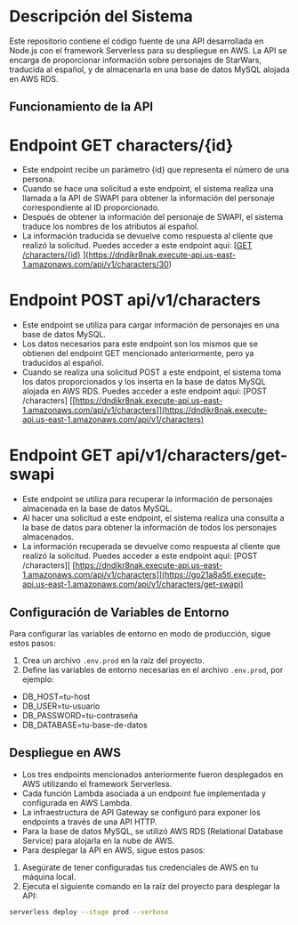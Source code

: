 # Descripción del Sistema

Este repositorio contiene el código fuente de una API desarrollada en Node.js con el framework Serverless para su despliegue en AWS. La API se encarga de proporcionar información sobre personajes de StarWars, traducida al español, y de almacenarla en una base de datos MySQL alojada en AWS RDS.

## Funcionamiento de la API
# Endpoint GET characters/{id}
* Este endpoint recibe un parámetro {id} que representa el número de una persona.
* Cuando se hace una solicitud a este endpoint, el sistema realiza una llamada a la API de SWAPI para obtener la información del personaje correspondiente al ID proporcionado.
* Después de obtener la información del personaje de SWAPI, el sistema traduce los nombres de los atributos al español.
* La información traducida se devuelve como respuesta al cliente que realizó la solicitud.
 Puedes acceder a este endpoint aquí: [[GET /characters/{id}](https://dndikr8nak.execute-api.us-east-1.amazonaws.com/api/v1/characters/30) ](https://dndikr8nak.execute-api.us-east-1.amazonaws.com/api/v1/characters/30)
# Endpoint POST api/v1/characters
* Este endpoint se utiliza para cargar información de personajes en una base de datos MySQL.
* Los datos necesarios para este endpoint son los mismos que se obtienen del endpoint GET mencionado anteriormente, pero ya traducidos al español.
* Cuando se realiza una solicitud POST a este endpoint, el sistema toma los datos proporcionados y los inserta en la base de datos MySQL alojada en AWS RDS.
Puedes acceder a este endpoint aquí: [POST /characters] [[https://dndikr8nak.execute-api.us-east-1.amazonaws.com/api/v1/characters]](https://dndikr8nak.execute-api.us-east-1.amazonaws.com/api/v1/characters)
# Endpoint GET api/v1/characters/get-swapi
* Este endpoint se utiliza para recuperar la información de personajes almacenada en la base de datos MySQL.
* Al hacer una solicitud a este endpoint, el sistema realiza una consulta a la base de datos para obtener la información de todos los personajes almacenados.
* La información recuperada se devuelve como respuesta al cliente que realizó la solicitud.
Puedes acceder a este endpoint aquí: [POST /characters][ [https://dndikr8nak.execute-api.us-east-1.amazonaws.com/api/v1/characters]](https://go21a8a5tl.execute-api.us-east-1.amazonaws.com/api/v1/characters/get-swapi)

## Configuración de Variables de Entorno

Para configurar las variables de entorno en modo de producción, sigue estos pasos:

1. Crea un archivo `.env.prod` en la raíz del proyecto.
2. Define las variables de entorno necesarias en el archivo `.env.prod`, por ejemplo:

* DB_HOST=tu-host
* DB_USER=tu-usuario
* DB_PASSWORD=tu-contraseña
* DB_DATABASE=tu-base-de-datos
## Despliegue en AWS

* Los tres endpoints mencionados anteriormente fueron desplegados en AWS utilizando el framework Serverless.
* Cada función Lambda asociada a un endpoint fue implementada y configurada en AWS Lambda.
* La infraestructura de API Gateway se configuró para exponer los endpoints a través de una API HTTP.
* Para la base de datos MySQL, se utilizó AWS RDS (Relational Database Service) para alojarla en la nube de AWS.
* Para desplegar la API en AWS, sigue estos pasos:

1. Asegúrate de tener configuradas tus credenciales de AWS en tu máquina local.
2. Ejecuta el siguiente comando en la raíz del proyecto para desplegar la API:

```bash
serverless deploy --stage prod --verbose


